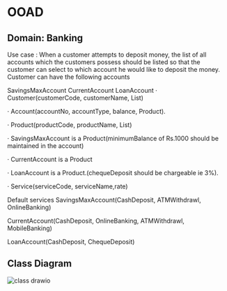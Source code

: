 # OOAD
## Domain: Banking
Use case : When a customer attempts to deposit money, the list of all accounts which the customers possess should be listed so that the customer can select to which account he would like to deposit the money. Customer can have the following accounts

SavingsMaxAccount
CurrentAccount
LoanAccount
· Customer(customerCode, customerName, List)

· Account(accountNo, accountType, balance, Product).

· Product(productCode, productName, List)

· SavingsMaxAccount is a Product(minimumBalance of Rs.1000 should be maintained in the account)

· CurrentAccount is a Product

· LoanAccount is a Product.(chequeDeposit should be chargeable ie 3%).

· Service(serviceCode, serviceName,rate)

Default services
SavingsMaxAccount(CashDeposit, ATMWithdrawl, OnlineBanking)

CurrentAccount(CashDeposit, OnlineBanking, ATMWithdrawl, MobileBanking)

LoanAccount(CashDeposit, ChequeDeposit)

## Class Diagram
![class drawio](https://github.com/Navya-2023/OOAD_ASSIGNMENT/assets/149554517/a4be74ec-c45b-4bac-91ac-b882ea5d5f0d)

